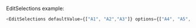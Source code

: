 EditSelections example:

```js
<EditSelections defaultValue={["A1", "A2","A3"]} options={["A4", "A5", "A6", "A1", "A2","A3"]} name={'genre'} callback={(first, second) => console.log("ACTION")}/>
```